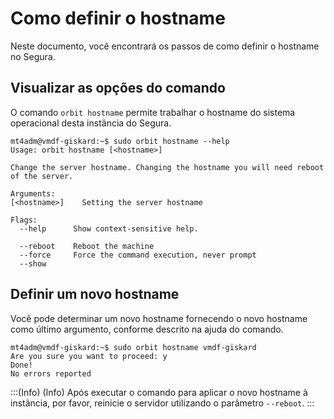 # Como definir o hostname

Neste documento, você encontrará os passos de como definir o hostname no Segura.

## Visualizar as opções do comando

O comando `orbit hostname` permite trabalhar o hostname do sistema operacional desta instância do Segura.
```  
mt4adm@vmdf-giskard:~$ sudo orbit hostname --help
Usage: orbit hostname [<hostname>]

Change the server hostname. Changing the hostname you will need reboot
of the server.

Arguments:
[<hostname>]    Setting the server hostname

Flags:
  --help      Show context-sensitive help.

  --reboot    Reboot the machine
  --force     Force the command execution, never prompt
  --show
``` 

## Definir um novo hostname
Você pode determinar um novo hostname fornecendo o novo hostname como último argumento, conforme descrito na ajuda do comando.
``` 
mt4adm@vmdf-giskard:~$ sudo orbit hostname vmdf-giskard
Are you sure you want to proceed: y
Done!
No errors reported
``` 
:::(Info) (Info)
Após executar o comando para aplicar o novo hostname à instância, por favor, reinicie o servidor utilizando o parâmetro `--reboot`.
:::


